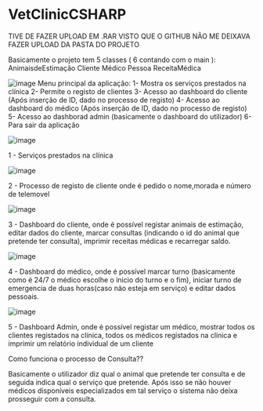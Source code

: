# VetClinicCSHARP

TIVE DE FAZER UPLOAD EM .RAR VISTO QUE O GITHUB NÃO ME DEIXAVA FAZER UPLOAD DA PASTA DO PROJETO

Basicamente o projeto tem 5 classes ( 6 contando com o main ): 
AnimaisdeEstimação
Cliente
Médico
Pessoa
ReceitaMédica

![image](https://user-images.githubusercontent.com/49655819/114282510-4453f400-9a3c-11eb-8e54-94555ea99c9a.png)
Menu principal da aplicação:
1- Mostra os serviços prestados na clínica
2- Permite o registo de clientes
3- Acesso ao dashboard do cliente (Após inserção de ID, dado no processo de registo)
4- Acesso ao dashboard do médico (Após inserção de ID, dado no processo de registo)
5- Acesso ao dashborad admin (basicamente o dashboard do utilizador)
6- Para sair da aplicação



![image](https://user-images.githubusercontent.com/49655819/114282880-82521780-9a3e-11eb-95cc-3cc408cece18.png)

1 - Serviços prestados na clínica


![image](https://user-images.githubusercontent.com/49655819/114282939-f2f93400-9a3e-11eb-8617-86e52e559e7b.png)

2 - Processo de registo de cliente onde é pedido o nome,morada e número de telemovel

![image](https://user-images.githubusercontent.com/49655819/114283053-ab26dc80-9a3f-11eb-82aa-b8e53350d6e0.png)

3 - Dashboard do cliente, onde é possível registar animais de estimação, editar dados do cliente, marcar consultas (indicando o id do animal que pretende ter consulta), imprimir receitas médicas e recarregar saldo.


![image](https://user-images.githubusercontent.com/49655819/114283156-37d19a80-9a40-11eb-84ac-9416a1715815.png)

4 - Dashboard do médico, onde é possível marcar turno (basicamente como é 24/7 o médico escolhe o inicio do turno e o fim), iniciar turno de emergencia de duas horas(caso não esteja em serviço) e editar dados pessoais.

![image](https://user-images.githubusercontent.com/49655819/114283197-6ea7b080-9a40-11eb-896b-fb26e3c2d860.png)

5 - Dashboard Admin, onde é possível registar um médico, mostrar todos os clientes registados na clínica, todos os médicos registados na clínica e imprimir um relatório individual de um cliente





Como funciona o processo de Consulta??

Basicamente o utilizador diz qual o animal que pretende ter consulta e de seguida indica qual o serviço que pretende.
Após isso se não houver médicos disponíveis especializados em tal serviço o sistema não deixa prosseguir com a consulta.



